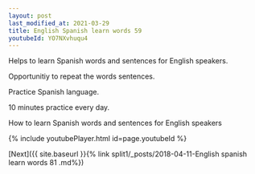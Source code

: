 ```yaml
---
layout: post
last_modified_at: 2021-03-29
title: English Spanish learn words 59 
youtubeId: YO7NXvhuqu4
---
```

 
 
Helps to learn Spanish words and sentences for English speakers.

Opportunitiy to repeat the words sentences. 

Practice Spanish language. 
 
10 minutes practice every day. 
 
How to learn Spanish words and sentences for English speakers 
 
{% include youtubePlayer.html id=page.youtubeId %}
 
 
[Next]({{ site.baseurl }}{% link  split1/_posts/2018-04-11-English spanish learn words 81 .md%})
 
